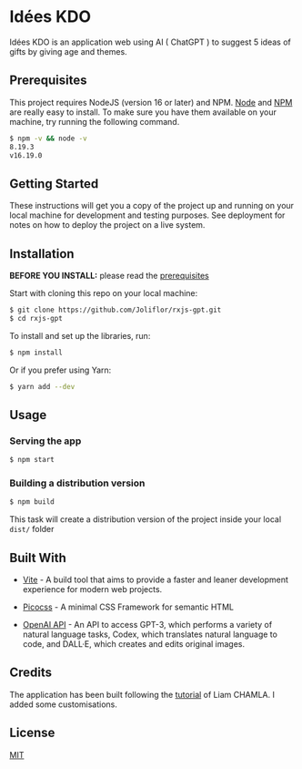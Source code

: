 # Idées KDO

Idées KDO is an application web using AI ( ChatGPT ) to suggest 5 ideas of gifts by giving age and themes.

## Prerequisites

This project requires NodeJS (version 16 or later) and NPM.
[Node](http://nodejs.org/) and [NPM](https://npmjs.org/) are really easy to install.
To make sure you have them available on your machine,
try running the following command.

```sh
$ npm -v && node -v
8.19.3
v16.19.0
```

## Getting Started

These instructions will get you a copy of the project up and running on your local machine for development and testing purposes. See deployment for notes on how to deploy the project on a live system.

## Installation

**BEFORE YOU INSTALL:** please read the [prerequisites](#prerequisites)

Start with cloning this repo on your local machine:

```sh
$ git clone https://github.com/Joliflor/rxjs-gpt.git
$ cd rxjs-gpt
```

To install and set up the libraries, run:

```sh
$ npm install
```

Or if you prefer using Yarn:

```sh
$ yarn add --dev
```

## Usage

### Serving the app

```sh
$ npm start
```

<!-- ### Running the tests

```sh
$ npm test
``` -->

### Building a distribution version

```sh
$ npm build
```

This task will create a distribution version of the project
inside your local `dist/` folder

## Built With

- [Vite](https://vitejs.dev/) - A build tool that aims to provide a faster and leaner development experience for modern web projects.

- [Picocss](https://picocss.com/) - A minimal CSS Framework for semantic HTML

* [OpenAI API](https://openai.com/api/) - An API to access GPT-3, which performs a variety of natural language tasks, Codex, which translates natural language to code, and DALL·E, which creates and edits original images.

## Credits

The application has been built following the [tutorial](https://www.youtube.com/watch?v=Nrqdu9X3U2g) of Liam CHAMLA. I added some customisations.

## License

[MIT](https://choosealicense.com/licenses/mit/)
